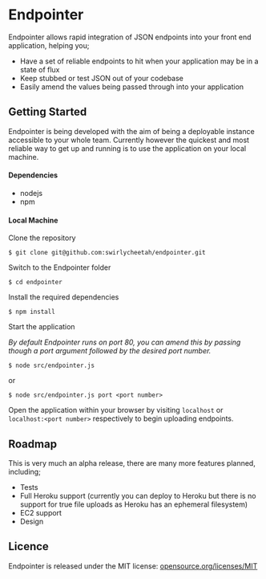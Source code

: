 # Endpointer

Endpointer allows rapid integration of JSON endpoints into your front end application, helping you;

* Have a set of reliable endpoints to hit when your application may be in a state of flux
* Keep stubbed or test JSON out of your codebase
* Easily amend the values being passed through into your application

## Getting Started

Endpointer is being developed with the aim of being a deployable instance accessible to your whole team. Currently however the quickest and most reliable way to get up and running is to use the application on your local machine.

#### Dependencies

* nodejs
* npm

#### Local Machine

Clone the repository
```
$ git clone git@github.com:swirlycheetah/endpointer.git
```

Switch to the Endpointer folder

```
$ cd endpointer
```

Install the required dependencies

```
$ npm install
```

Start the application

*By default Endpointer runs on port 80, you can amend this by passing though a port argument followed by the desired port number.*

```
$ node src/endpointer.js
```

or

```
$ node src/endpointer.js port <port number>
```

Open the application within your browser by visiting `localhost` or `localhost:<port number>` respectively to begin uploading endpoints.

## Roadmap

This is very much an alpha release, there are many more features planned, including;

* Tests
* Full Heroku support (currently you can deploy to Heroku but there is no support for true file uploads as Heroku has an ephemeral filesystem)
* EC2 support
* Design

## Licence

Endpointer is released under the MIT license:
[opensource.org/licenses/MIT](http://opensource.org/licenses/MIT)